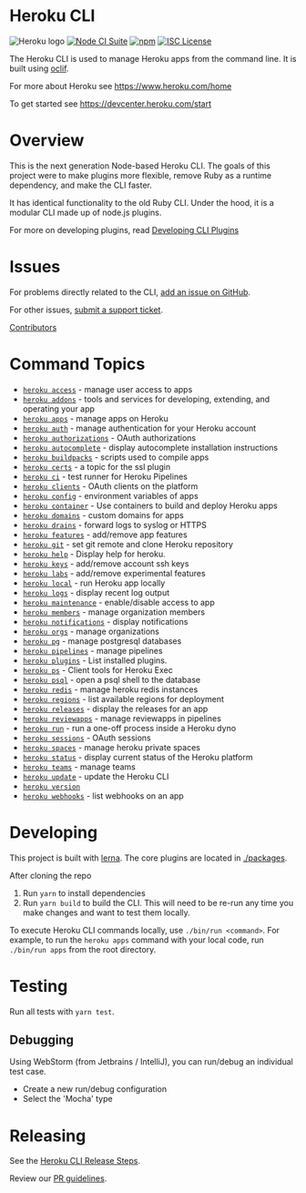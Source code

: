 Heroku CLI
==========

![Heroku logo](https://d4yt8xl9b7in.cloudfront.net/assets/home/logotype-heroku.png)
[![Node CI Suite](https://github.com/heroku/cli/actions/workflows/ci.yml/badge.svg)](https://github.com/heroku/cli/actions/workflows/ci.yml)
[![npm](https://img.shields.io/npm/v/heroku.svg)](https://www.npmjs.com/package/heroku)
[![ISC License](https://img.shields.io/github/license/heroku/cli.svg)](https://github.com/heroku/cli/blob/main/LICENSE)

The Heroku CLI is used to manage Heroku apps from the command line. It is built using [oclif](https://oclif.io).

For more about Heroku see <https://www.heroku.com/home>

To get started see <https://devcenter.heroku.com/start>

Overview
========

This is the next generation Node-based Heroku CLI.  The goals of this project were to make plugins more flexible, remove Ruby as a runtime dependency, and make the CLI faster.

It has identical functionality to the old Ruby CLI. Under the hood, it is a modular CLI made up of node.js plugins.

For more on developing plugins, read [Developing CLI Plugins](https://devcenter.heroku.com/articles/developing-cli-plugins)

Issues
======

For problems directly related to the CLI, [add an issue on GitHub](https://github.com/heroku/cli/issues/new).

For other issues, [submit a support ticket](https://help.heroku.com/).

[Contributors](https://github.com/heroku/cli/contributors)

<!-- commands -->
# Command Topics

* [`heroku access`](docs/access.md) - manage user access to apps
* [`heroku addons`](docs/addons.md) - tools and services for developing, extending, and operating your app
* [`heroku apps`](docs/apps.md) - manage apps on Heroku
* [`heroku auth`](docs/auth.md) - manage authentication for your Heroku account
* [`heroku authorizations`](docs/authorizations.md) - OAuth authorizations
* [`heroku autocomplete`](docs/autocomplete.md) - display autocomplete installation instructions
* [`heroku buildpacks`](docs/buildpacks.md) - scripts used to compile apps
* [`heroku certs`](docs/certs.md) - a topic for the ssl plugin
* [`heroku ci`](docs/ci.md) - test runner for Heroku Pipelines
* [`heroku clients`](docs/clients.md) - OAuth clients on the platform
* [`heroku config`](docs/config.md) - environment variables of apps
* [`heroku container`](docs/container.md) - Use containers to build and deploy Heroku apps
* [`heroku domains`](docs/domains.md) - custom domains for apps
* [`heroku drains`](docs/drains.md) - forward logs to syslog or HTTPS
* [`heroku features`](docs/features.md) - add/remove app features
* [`heroku git`](docs/git.md) - set git remote and clone Heroku repository
* [`heroku help`](docs/help.md) - Display help for heroku.
* [`heroku keys`](docs/keys.md) - add/remove account ssh keys
* [`heroku labs`](docs/labs.md) - add/remove experimental features
* [`heroku local`](docs/local.md) - run Heroku app locally
* [`heroku logs`](docs/logs.md) - display recent log output
* [`heroku maintenance`](docs/maintenance.md) - enable/disable access to app
* [`heroku members`](docs/members.md) - manage organization members
* [`heroku notifications`](docs/notifications.md) - display notifications
* [`heroku orgs`](docs/orgs.md) - manage organizations
* [`heroku pg`](docs/pg.md) - manage postgresql databases
* [`heroku pipelines`](docs/pipelines.md) - manage pipelines
* [`heroku plugins`](docs/plugins.md) - List installed plugins.
* [`heroku ps`](docs/ps.md) - Client tools for Heroku Exec
* [`heroku psql`](docs/psql.md) - open a psql shell to the database
* [`heroku redis`](docs/redis.md) - manage heroku redis instances
* [`heroku regions`](docs/regions.md) - list available regions for deployment
* [`heroku releases`](docs/releases.md) - display the releases for an app
* [`heroku reviewapps`](docs/reviewapps.md) - manage reviewapps in pipelines
* [`heroku run`](docs/run.md) - run a one-off process inside a Heroku dyno
* [`heroku sessions`](docs/sessions.md) - OAuth sessions
* [`heroku spaces`](docs/spaces.md) - manage heroku private spaces
* [`heroku status`](docs/status.md) - display current status of the Heroku platform
* [`heroku teams`](docs/teams.md) - manage teams
* [`heroku update`](docs/update.md) - update the Heroku CLI
* [`heroku version`](docs/version.md)
* [`heroku webhooks`](docs/webhooks.md) - list webhooks on an app

<!-- commandsstop -->

Developing
==========

This project is built with [lerna](https://lerna.js.org/). The core plugins are located in [./packages](./packages). 

After cloning the repo
1. Run `yarn` to install dependencies
2. Run `yarn build` to build the CLI. This will need to be re-run any time you make changes and want to test them locally.

To execute Heroku CLI commands locally, use `./bin/run <command>`. For example, to run the `heroku apps` command with your local code, run `./bin/run apps` from the root directory.

Testing
=======

Run all tests with `yarn test`.

## Debugging

Using WebStorm (from Jetbrains / IntelliJ), you can run/debug an individual test case.

- Create a new run/debug configuration
- Select the 'Mocha' type

Releasing
=========
See the [Heroku CLI Release Steps](https://salesforce.quip.com/aPLDA1ZwjNlW).

Review our [PR guidelines](./.github/PULL_REQUEST_TEMPLATE.md).
